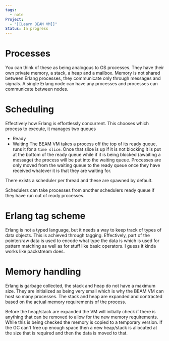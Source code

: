 ```yaml
---
tags:
  - note
Project:
  - "[[Learn BEAM VM]]"
Status: In progress
---
```

# Processes
You can think of these as being analogous to OS processes. They have their own private memory, a stack, a heap and a mailbox. 
Memory is not shared between Erlang processes, they communicate only through messages and signals.
A single Erlang node can have any processes and processes can communicate between nodes. 
# Scheduling
Effectively how Erlang is effortlessly concurrent.
This chooses which process to execute, it manages two queues
- Ready 
- Waiting
The BEAM VM takes a process off the top of its ready queue, runs it for a `time slice`. Once that slice is up if it is not blocking it is put at the bottom of the ready queue while if it is being blocked (awaiting a message) the process will be put into the waiting queue. 
Processes are only moved from the waiting queue to the ready queue once they have received whatever it is that they are waiting for.

There exists a scheduler per thread and these are spawned by default. 

Schedulers can take processes from another schedulers ready queue if they have run out of ready processes.

# Erlang tag scheme
Erlang is not a typed language, but it needs a way to keep track of types of data objects. This is achieved through tagging.
Effectively, part of the pointer/raw data is used to encode what type the data is which is used for pattern matching as well as for stuff like basic operators. I guess it kinda works like packstream does.

# Memory handling
Erlang is garbage collected, the stack and heap do not have a maximum size. They are initialized as being very small which is why the BEAM VM can host so many processes. The stack and heap are expanded and contracted based on the actual memory requirements of the process. 

Before the heap/stack are expanded the VM will initially check if there is anything that can be removed to allow for the new memory requirements. While this is being checked the memory is copied to a temporary version. If the GC can't free up enough space then a new heap/stack is allocated at the size that is required and then the data is moved to that. 

